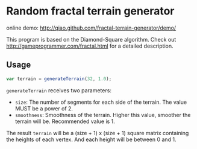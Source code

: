 Random fractal terrain generator
================================

online demo: http://qiao.github.com/fractal-terrain-generator/demo/

This program is based on the Diamond-Square algorithm. Check out http://gameprogrammer.com/fractal.html for a detailed description.

## Usage ##

```javascript
var terrain = generateTerrain(32, 1.0);
```

`generateTerrain` receives two parameters:

* `size`: The number of segments for each side of the terrain. The value MUST be a power of 2.
* `smoothness`: Smoothness of the terrain. Higher this value, smoother the terrain will be. Recommended value is 1.

The result `terrain` will be a (size + 1) x (size + 1) square matrix containing the heights of each vertex. And each height will be between 0 and 1.
